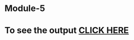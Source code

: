 # Module-5
# To see the output [CLICK HERE](https://gupta-veer-rishabh.github.com/Coursera/Assignments/module-5/index.html)
